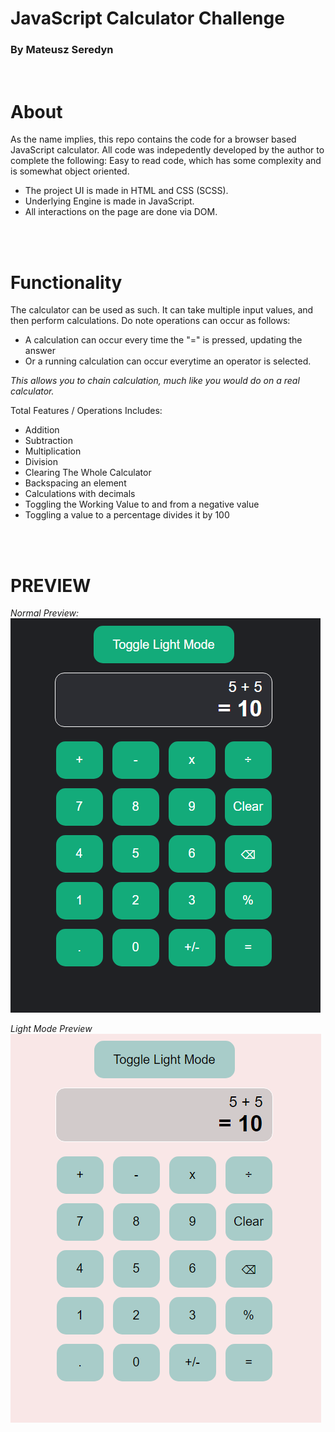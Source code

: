 # JavaScript Calculator Challenge
### By Mateusz Seredyn
<br />

About
=====
As the name implies, this repo contains the code for a browser based JavaScript calculator.
All code was indepedently developed by the author to complete the following: Easy to read code,
which has some complexity and is somewhat object oriented. 
<br />
* The project UI is made in HTML and CSS (SCSS).
* Underlying Engine is made in JavaScript.
* All interactions on the page are done via DOM.
<br />
<br />

Functionality
=============
The calculator can be used as such. It can take multiple input values, and then perform calculations.
Do note operations can occur as follows:
* A calculation can occur every time the "=" is pressed, updating the answer
* Or a running calculation can occur everytime an operator is selected.

*This allows you to chain calculation, much like you would do on a real calculator.*
<br /> 

Total Features / Operations Includes:

* Addition
* Subtraction
* Multiplication
* Division
* Clearing The Whole Calculator
* Backspacing an element
* Calculations with decimals
* Toggling the Working Value to and from a negative value
* Toggling a value to a percentage divides it by 100
<br />
<br />

PREVIEW
=======
*Normal Preview:* <br />
![Calculator in dark mode](./screenshots/normal.png)
<br />

*Light Mode Preview*<br />
![Calculator in light mode](./screenshots/light.png)
